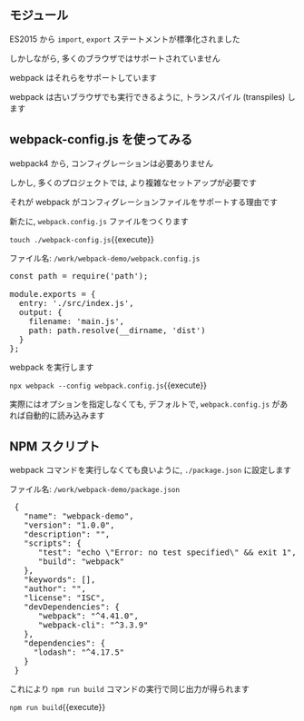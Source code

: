 ## モジュール

ES2015 から `import`, `export` ステートメントが標準化されました

しかしながら, 多くのブラウザではサポートされていません

webpack はそれらをサポートしています

webpack は古いブラウザでも実行できるように, トランスパイル (transpiles) します

## webpack-config.js を使ってみる

webpack4 から, コンフィグレーションは必要ありません

しかし, 多くのプロジェクトでは, より複雑なセットアップが必要です

それが webpack がコンフィグレーションファイルをサポートする理由です

新たに, `webpack.config.js` ファイルをつくります

`touch ./webpack-config.js`{{execute}}

ファイル名: `/work/webpack-demo/webpack.config.js`

<pre class="file" data-filename="/work/webpack-demo/webpack.config.js" data-target="replace">
const path = require('path');

module.exports = {
  entry: './src/index.js',
  output: {
    filename: 'main.js',
    path: path.resolve(__dirname, 'dist')
  }
};
</pre>

webpack を実行します

`npx webpack --config webpack.config.js`{{execute}}

実際にはオプションを指定しなくても, デフォルトで, `webpack.config.js` があれば自動的に読み込みます

## NPM スクリプト

webpack コマンドを実行しなくても良いように, `./package.json` に設定します

ファイル名: `/work/webpack-demo/package.json`

<pre class="file" data-filename="/work/webpack-demo/package.json" data-target="replace">
 {
   "name": "webpack-demo",
   "version": "1.0.0",
   "description": "",
   "scripts": {
      "test": "echo \"Error: no test specified\" && exit 1",
      "build": "webpack"
   },
   "keywords": [],
   "author": "",
   "license": "ISC",
   "devDependencies": {
      "webpack": "^4.41.0",
      "webpack-cli": "^3.3.9"
   },
   "dependencies": {
     "lodash": "^4.17.5"
   }
 }
</pre>

これにより `npm run build` コマンドの実行で同じ出力が得られます

`npm run build`{{execute}}
